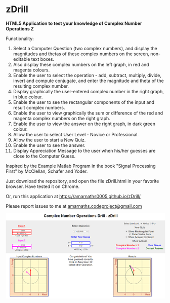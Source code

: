 # zDrill
<b>HTML5 Application to test your knowledge of Complex Number Operations Z</b>

Functionality:
<ol>
   <li> Select a Computer Question (two complex numbers), and display the magnitudes and 
        thetas of these complex numbers on the screen, non-editable text boxes. </li>
   <li> Also display these complex numbers on the left graph, in red and magenta colours. </li>
   <li> Enable the user to select the operation - add, subtract, multiply, divide, 
        invert and compute conjugate, and enter the magnitude and theta of the resulting 
        complex number. </li>
   <li> Display graphically the user-entered complex number in the right graph, in blue colour. </li>
   <li> Enable the user to see the rectangular components of the input and result complex 
        numbers. </li>
   <li> Enable the user to view graphically the sum or difference of the red and magenta 
        complex numbers on the right graph. </li>
   <li> Enable the user to view the answer on the right graph, in dark green colour. </li>
   <li> Allow the user to select User Level - Novice or Professional. </li>
   <li> Allow the user to start a New Quiz. </li>
   <li> Enable the user to see the answer. </li>
   <li> Display Appreciation Message to the user when his/her guesses are close 
         to the Computer Guess. </li>
 </ol>

Inspired by the Example Matlab Program in the book "Signal Processing First" by McClellan, Schafer and Yoder.

Just download the repository, and open the file zDrill.html in your favorite browser. Have tested it on Chrome.

Or, run this application at https://amarnaths0005.github.io/zDrill/

Please report issues to me at amarnaths.codeproject@gmail.com

![Image of zDrill](https://github.com/amarnaths0005/zDrill/blob/master/zDrill/zDrill.png)
